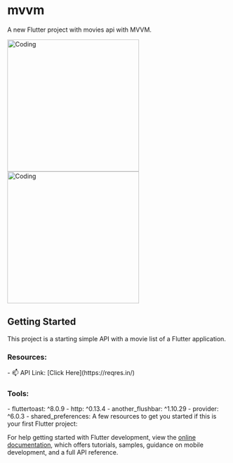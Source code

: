 # mvvm

A new Flutter project with movies api with MVVM.

<img  alt="Coding" width="300" src="https://github.com/shakibhoseen/simple_flutter_mvvm_movies/assets/61150626/c757e194-d7c0-42c6-bd26-2becdb92d5e3">
<img  alt="Coding" width="300" src="https://github.com/shakibhoseen/simple_flutter_mvvm_movies/assets/61150626/585ae1e9-9643-4fb0-b9bb-7b028d52c6d9">



## Getting Started

This project is a starting simple API with a movie list of a Flutter application.
<h3 align="left">Resources:</h3>
- 📫 API Link: [Click Here](https://reqres.in/)

<h3 align="left">Tools:</h3>
-  fluttertoast: ^8.0.9
-  http: ^0.13.4
-  another_flushbar: ^1.10.29
-  provider: ^6.0.3
-  shared_preferences:
A few resources to get you started if this is your first Flutter project:


For help getting started with Flutter development, view the
[online documentation](https://docs.flutter.dev/), which offers tutorials,
samples, guidance on mobile development, and a full API reference.
